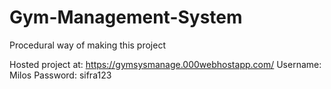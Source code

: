 # Gym-Management-System
Procedural way of making this project

Hosted project at: https://gymsysmanage.000webhostapp.com/
Username: Milos
Password: sifra123
